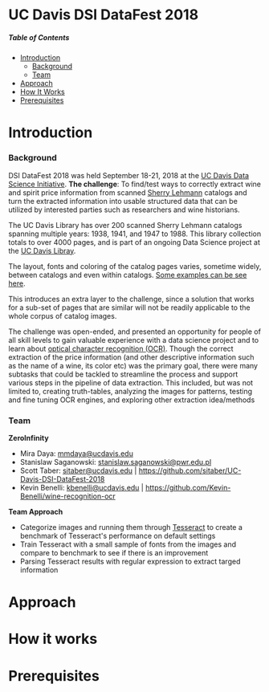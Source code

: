 # UC Davis DSI DataFest 2018

##### Table of Contents 
* [Introduction](#introduction)
  * [Background](#background)
  * [Team](#team)
* [Approach](#approach)
* [How It Works](#how-it-works)
* [Prerequisites](#prerequisites)

# Introduction
### Background
DSI DataFest 2018 was held September 18-21, 2018 at the [UC Davis Data Science Initiative](http://dsi.ucdavis.edu/). 
**The challenge**: To find/test ways to correctly extract wine and spirit price information from scanned [Sherry Lehmann](https://www.sherry-lehmann.com/about-sherry-lehmann-wine-and-spirits) catalogs and turn the extracted information into usable 
structured data that can be utilized by interested parties such as researchers and wine historians. 

The UC Davis Library has over 200 scanned Sherry Lehmann catalogs spanning multiple years: 1938, 1941, and 1947 to 1988. This 
library collection totals to over 4000 pages, and is part of an ongoing Data Science project at the [UC Davis Libray](https://www.library.ucdavis.edu/).

The layout, fonts and coloring of the catalog pages varies, sometime widely, between catalogs and even within catalogs. 
[Some examples can be see here](https://github.com/sitaber/UC-Davis-DSI-DataFest-2018/wiki/Example-Images).

This introduces an extra layer to the challenge, since a solution that works for a sub-set of pages that are similar 
will not be readily applicable to the whole corpus of catalog images.

The challenge was open-ended, and presented an opportunity for people of all skill levels to gain valuable experience with a data 
science project and to learn about [optical character recognition (OCR)](https://en.wikipedia.org/wiki/Optical_character_recognition). Though the correct extraction of the price information (and other descriptive information 
such as the name of a wine, its color etc) was the primary goal, there were many subtasks that could be tackled to streamline the 
process and support various steps in the pipeline of data extraction. This included, but was not limited to, creating truth-tables, 
analyzing the images for patterns, testing and fine tuning OCR engines, and exploring other extraction idea/methods

### Team
**ZeroInfinity** 
* Mira Daya: <mmdaya@ucdavis.edu>
* Stanislaw Saganowski: <stanislaw.saganowski@pwr.edu.pl>
* Scott Taber: <sitaber@ucdavis.edu> | <https://github.com/sitaber/UC-Davis-DSI-DataFest-2018>
* Kevin Benelli:  <kbenelli@ucdavis.edu> | <https://github.com/Kevin-Benelli/wine-recognition-ocr>

**Team Approach**
* Categorize images and running them through [Tesseract](https://en.wikipedia.org/wiki/Tesseract_(software)) to create a benchmark of Tesseract's performance on default settings  
* Train Tesseract with a small sample of fonts from the images and compare to benchmark to see if there is an improvement
* Parsing Tesseract results with regular expression to extract targed information




# Approach 

# How it works
# Prerequisites
